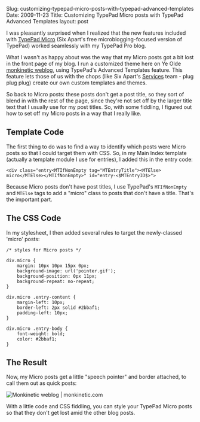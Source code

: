 Slug: customizing-typepad-micro-posts-with-typepad-advanced-templates
Date: 2009-11-23
Title: Customizing TypePad Micro posts with TypePad Advanced Templates
layout: post

I was pleasantly surprised when I realized that the new features included with [TypePad Micro](http://everything.typepad.com/blog/2009/11/typepad-micro-blogging-announcement.html) (Six Apart's free microblogging-focused version of TypePad) worked seamlessly with my TypePad Pro blog.

What I wasn't as happy about was the way that my Micro posts got a bit lost in the front page of my blog. I run a customized theme here on Ye Olde [monkinetic weblog](http://www.monkinetic.com), using TypePad's Advanced Templates feature. This feature lets those of us with the chops (like Six Apart's [Services](http://sixapart.com/services) team - plug plug plug) create our own custom templates and themes.

So back to Micro posts: these posts don't get a post title, so they sort of blend in with the rest of the page, since they're not set off by the larger title text that I usually use for my post titles. So, with some fiddling, I figured out how to set off my Micro posts in a  way that I really like.

## Template Code

The first thing to do was to find a way to identify which posts were Micro posts so that I could target them with CSS. So, in my Main Index template (actually a template module I use for entries), I added this in the entry code:

    <div class="entry<MTIfNonEmpty tag="MTEntryTitle"><MTElse>
    micro</MTElse></MTIfNonEmpty>" id="entry-<$MTEntryID$>">

Because Micro posts don't have post titles, I use TypePad's `MTIfNonEmpty` and `MTElse` tags to add a "micro" class to posts that don't have a title. That's the important part.

## The CSS Code

In my stylesheet, I then added several rules to target the newly-classed 'micro' posts:

    /* styles for Micro posts */

    div.micro {
        margin: 10px 10px 15px 0px;
        background-image: url('pointer.gif');
        background-position: 0px 11px;
        background-repeat: no-repeat;
    }

    div.micro .entry-content {
        margin-left: 10px;
        border-left: 2px solid #2bbaf1;
        padding-left: 10px;
    }

    div.micro .entry-body {
        font-weight: bold;
        color: #2bbaf1;
    }

## The Result

Now, my Micro posts get a little "speech pointer" and border attached, to call them out as quick posts:

<img class="asset  asset-image at-xid-6a010534988cd3970b0120a6c8aca2970b" alt="Monkinetic weblog | monkinetic.com" title="Monkinetic weblog | monkinetic.com" src="https://steveivy.typepad.com/.a/6a010534988cd3970b0120a6c8aca2970b-800wi" border="0"  />

With a little code and CSS fiddling, you can style your TypePad Micro posts so that they don't get lost amid the other blog posts.
